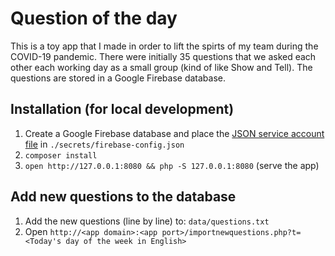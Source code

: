 # Question of the day

This is a toy app that I made in order to lift the spirts of my team during the
COVID-19 pandemic. There were initially 35 questions that we asked each other
each working day as a small group (kind of like Show and Tell). The questions
are stored in a Google Firebase database.

## Installation (for local development)

1. Create a Google Firebase database and place the [JSON service account
   file](https://firebase.google.com/docs/admin/setup#add_firebase_to_your_app)
   in `./secrets/firebase-config.json`
1. `composer install`
1. `open http://127.0.0.1:8080 && php -S 127.0.0.1:8080` (serve the app)

## Add new questions to the database

1. Add the new questions (line by line) to: `data/questions.txt`
1. Open `http://<app domain>:<app port>/importnewquestions.php?t=<Today's day of
   the week in English>`
